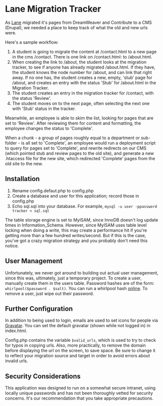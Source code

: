 Lane Migration Tracker
======================

As [Lane](http://www.lanecc.edu) migrated it's pages from DreamWeaver and Contribute to a CMS (Drupal), we needed a place to keep track of what the old and new urls were.

Here's a sample workflow:
1. A student is going to migrate the content at /contact.html to a new page in the cms /contact. There is one link on /contact.html: to /about.html.
2. When creating the link to /about, the student looks at the migration tracker, to see if anyone has already migrated /about.html. If they have, the student knows the node number for /about, and can link that right away. If no one has, the student creates a new, empty, 'stub' page for /about, and creates an entry with the status 'Stub' for /about.html in the Migration Tracker.
3. The student creates an entry in the migration tracker for /contact, with the status 'Review'.
4. The student moves on to the next page, often selecting the next one with 'Stub' status in the tracker.

Meanwhile, an employee is able to skim the list, looking for pages that are set to 'Review'. After reviewing them for content and formatting, the employee changes the status to 'Complete'.

When a chunk - a group of pages roughly equal to a department or sub-folder - is all set to 'Complete', an employee would run a deployment script to query for pages set to 'Complete', and rewrite redirects on our CMS (which pointed stub and review pages to the old site), and generate a new .htaccess file for the new site, which redirected 'Complete' pages from the old site to the new.

Installation
------------
1. Rename config.defaut.php to config.php
2. Create a database and user for this application; record those in config.php
3. Echo sql.sql into your database. For example, `mysql -u user -ppassword tracker < sql.sql`

The table storage engine is set to MyISAM, since InnoDB doesn't log update times in Information_Schema. However, since MyISAM uses table level locking when doing a write, this may create a performance hit if you're getting more than a few hundred writes/second. But if this is the case, you've got a crazy migration strategy and you probably don't need this notice.

User Management
---------------
Unfortunately, we never got around to building out actual user management, since this was, ultimately, just a temporary project. To create a user, manually create them in the users table. Password hashes are of the form: `whirlpool($password . $salt)`. You can run a whirlpool hash [online](http://hash.online-convert.com/whirlpool-generator). To remove a user, just wipe out their password.

Further Configuration
---------------------
In addition to being used to login, emails are used to set icons for people via [Gravatar](http://en.gravatar.com). You can set the default gravatar (shown while not logged in) in index.html. 

Config.php contains the variable `$valid_urls`, which is used to try to check for typos in copying urls. Also, more practically, to remove the domain before displaying the url on the screen, to save space. Be sure to change it to reflect your migration source and target in order to avoid errors about invalid urls.

Security Considerations
-----------------------
This application was designed to run on a somewhat secure intranet, using locally unique passwords and has not been thoroughly vetted for security concerns. It's our recommendation that you take appropriate precautions.
